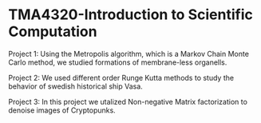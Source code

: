 # TMA4320-Introduction to Scientific Computation

Project 1: Using the Metropolis algorithm, which is a Markov Chain Monte Carlo method, we studied formations of membrane-less organells. 

Project 2: We used different order Runge Kutta methods to study the behavior of swedish historical ship Vasa.

Project 3: In this project we utalized Non-negative Matrix factorization to denoise images of Cryptopunks.  
